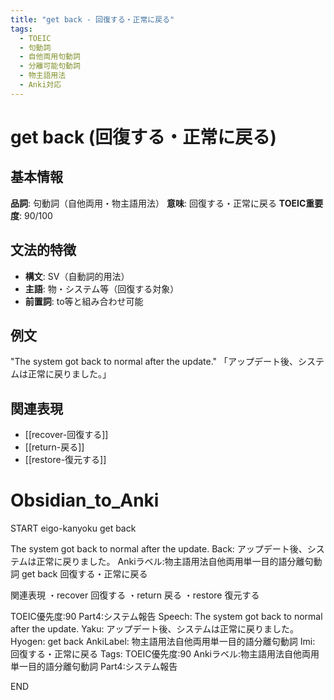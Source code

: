 ```yaml
---
title: "get back - 回復する・正常に戻る"
tags:
  - TOEIC
  - 句動詞
  - 自他両用句動詞
  - 分離可能句動詞
  - 物主語用法
  - Anki対応
---
```


# get back (回復する・正常に戻る)

## 基本情報
**品詞**: 句動詞（自他両用・物主語用法）
**意味**: 回復する・正常に戻る
**TOEIC重要度**: 90/100

## 文法的特徴
- **構文**: SV（自動詞的用法）
- **主語**: 物・システム等（回復する対象）
- **前置詞**: to等と組み合わせ可能

## 例文
"The system got back to normal after the update."
「アップデート後、システムは正常に戻りました。」

## 関連表現
- [[recover-回復する]]
- [[return-戻る]]
- [[restore-復元する]]

# Obsidian_to_Anki
START
eigo-kanyoku
get back

The system got back to normal after the update.
Back: 
アップデート後、システムは正常に戻りました。
Ankiラベル:物主語用法自他両用単一目的語分離句動詞
get back
回復する・正常に戻る

関連表現
・recover 回復する
・return 戻る
・restore 復元する

TOEIC優先度:90
Part4:システム報告
Speech: The system got back to normal after the update.
Yaku: アップデート後、システムは正常に戻りました。
Hyogen: get back
AnkiLabel: 物主語用法自他両用単一目的語分離句動詞
Imi: 回復する・正常に戻る
Tags: TOEIC優先度:90 Ankiラベル:物主語用法自他両用単一目的語分離句動詞 Part4:システム報告
<!--ID: 1752938098625-->
END 